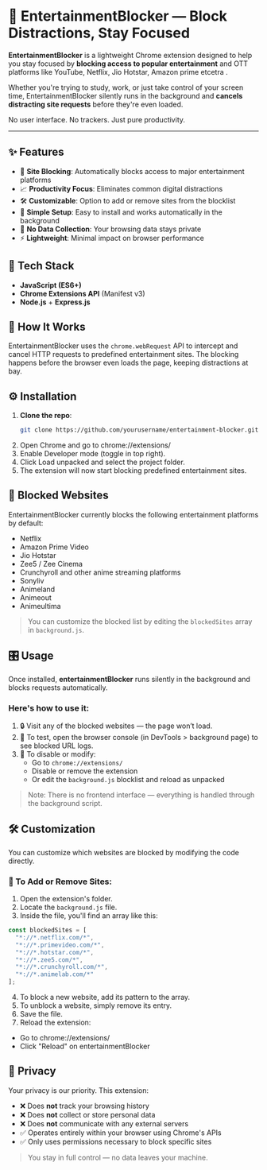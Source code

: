 # 🎯 EntertainmentBlocker — Block Distractions, Stay Focused

**EntertainmentBlocker** is a lightweight Chrome extension designed to help you stay focused by **blocking access to popular entertainment** and OTT platforms like YouTube, Netflix, Jio Hotstar, Amazon prime etcetra .

Whether you're trying to study, work, or just take control of your screen time, EntertainmentBlocker silently runs in the background and **cancels distracting site requests** before they're even loaded.

No user interface. No trackers. Just pure productivity.

---

## ✨ Features

- 🚫 **Site Blocking**: Automatically blocks access to major entertainment platforms
- 📈 **Productivity Focus**: Eliminates common digital distractions
- 🛠️ **Customizable**: Option to add or remove sites from the blocklist
- 🧩 **Simple Setup**: Easy to install and works automatically in the background
- 🔐 **No Data Collection**: Your browsing data stays private
- ⚡ **Lightweight**: Minimal impact on browser performance


## 🧰 Tech Stack

- **JavaScript (ES6+)**
- **Chrome Extensions API** (Manifest v3)
- **Node.js** + **Express.js**


## 🧠 How It Works

EntertainmentBlocker uses the `chrome.webRequest` API to intercept and cancel HTTP requests to predefined entertainment sites. The blocking happens before the browser even loads the page, keeping distractions at bay.


## ⚙️ Installation

1. **Clone the repo**:
   ```bash
   git clone https://github.com/yourusername/entertainment-blocker.git
2. Open Chrome and go to chrome://extensions/
3. Enable Developer mode (toggle in top right).
4. Click Load unpacked and select the project folder.
5. The extension will now start blocking predefined entertainment sites.

## 📵 Blocked Websites

EntertainmentBlocker currently blocks the following entertainment platforms by default:

-  Netflix  
-  Amazon Prime Video  
-  Jio Hotstar  
-  Zee5 / Zee Cinema  
-  Crunchyroll and other anime streaming platforms  
-  Sonyliv
-  Animeland
-  Animeout
-  Animeultima

> You can customize the blocked list by editing the `blockedSites` array in `background.js`.


## 🎛 Usage

Once installed, **entertainmentBlocker** runs silently in the background and blocks requests automatically.

### Here's how to use it:

1. 🔒 Visit any of the blocked websites — the page won’t load.
2. 🧪 To test, open the browser console (in DevTools > background page) to see blocked URL logs.
3. 🔧 To disable or modify:
   - Go to `chrome://extensions/`
   - Disable or remove the extension
   - Or edit the `background.js` blocklist and reload as unpacked

> Note: There is no frontend interface — everything is handled through the background script.



## 🛠️ Customization

You can customize which websites are blocked by modifying the code directly.

### 🔧 To Add or Remove Sites:

1. Open the extension's folder.
2. Locate the `background.js` file.
3. Inside the file, you'll find an array like this:

```js
const blockedSites = [
  "*://*.netflix.com/*",
  "*://*.primevideo.com/*",
  "*://*.hotstar.com/*",
  "*://*.zee5.com/*",
  "*://*.crunchyroll.com/*",
  "*://*.animelab.com/*"
];
```
4. To block a new website, add its pattern to the array.
5. To unblock a website, simply remove its entry.
6. Save the file.
7. Reload the extension:
  - Go to chrome://extensions/
  - Click "Reload" on entertainmentBlocker




## 🔐 Privacy

Your privacy is our priority. This extension:

- ❌ Does **not** track your browsing history  
- ❌ Does **not** collect or store personal data  
- ❌ Does **not** communicate with any external servers  
- ✅ Operates entirely within your browser using Chrome's APIs  
- ✅ Only uses permissions necessary to block specific sites

> You stay in full control — no data leaves your machine.

